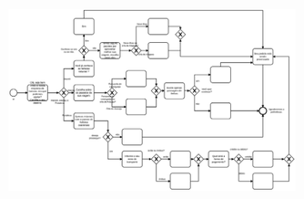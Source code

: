 [![viewer example screenshot](./EmpresaTurismo.svg)](https://cdn.statically.io/gh/giseldo/chatbot_BTA_BPMN_to_AIML/ff0a1ab3/exemplos%20aula/Diagrama%20-%20Aluno%20-%20Tarefa%202%20-%20Kelly/EmpresaTurismo.svg)
